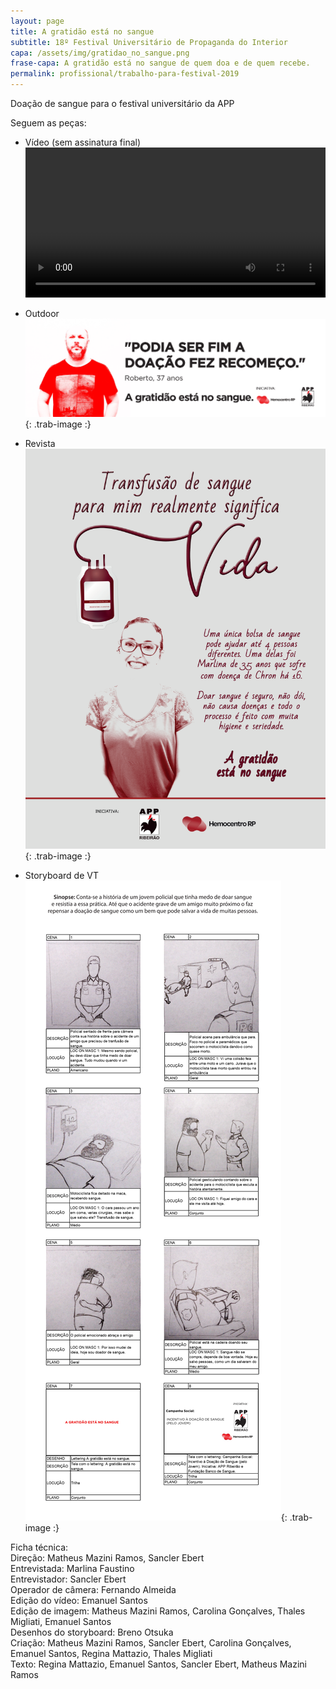 ```yaml
---
layout: page
title: A gratidão está no sangue
subtitle: 18º Festival Universitário de Propaganda do Interior
capa: /assets/img/gratidao_no_sangue.png
frase-capa: A gratidão está no sangue de quem doa e de quem recebe.
permalink: profissional/trabalho-para-festival-2019
---
```


Doação de sangue para o festival universitário da APP

Seguem as peças:

* Vídeo (sem assinatura final)  
<video ref='Terfit' controls src="https://github.com/ReMattazio/remattazio.github.io/blob/master/assets/mids/a_gratidao_esta_no_sangue.mp4?raw=true" class="trab-image" style="width:100%;">seu navegador nao suporta video</video>

* Outdoor  
![outdoor](/assets/img/gratidao_sangue_outdoor.png){: .trab-image :}

* Revista  
![revista](/assets/img/gratidao_sangue_revista.png){: .trab-image :}

* Storyboard de VT  
![storyboard](/assets/img/gratidao_sangue_storyboard.png){: .trab-image :}


Ficha técnica:  
Direção: Matheus Mazini Ramos, Sancler Ebert  
Entrevistada: Marlina Faustino  
Entrevistador: Sancler Ebert  
Operador de câmera: Fernando Almeida  
Edição do vídeo: Emanuel Santos  
Edição de imagem: Matheus Mazini Ramos, Carolina Gonçalves, Thales Migliati, Emanuel Santos  
Desenhos do storyboard: Breno Otsuka  
Criação: Matheus Mazini Ramos, Sancler Ebert, Carolina Gonçalves, Emanuel Santos, Regina Mattazio, Thales Migliati  
Texto: Regina Mattazio, Emanuel Santos, Sancler Ebert, Matheus Mazini Ramos
